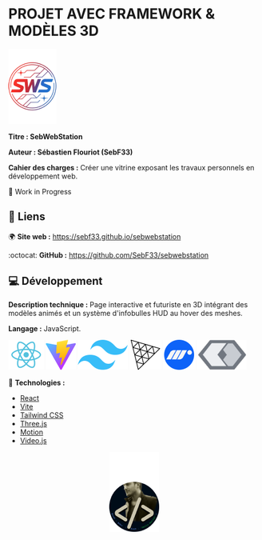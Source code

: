 # PROJET AVEC FRAMEWORK & MODÈLES 3D
![logo_sebwebstation](/.github/logo_sebwebstation.png)

**Titre : SebWebStation**

**Auteur : Sébastien Flouriot (SebF33)**

**Cahier des charges :**
Créer une vitrine exposant les travaux personnels en développement web.

:construction: Work in Progress


## :link: Liens
:earth_africa: **Site web :** https://sebf33.github.io/sebwebstation

:octocat: **GitHub :** https://github.com/SebF33/sebwebstation


## :computer: Développement
**Description technique :** Page interactive et futuriste en 3D intégrant des modèles animés et un système d'infobulles HUD au hover des meshes.

**Langage :** JavaScript.

[![React](/.github/React.png)](https://fr.react.dev) [![Vite](/.github/Vite.png)](https://vitejs.dev) [![Tailwind CSS](/.github/Tailwind_CSS.png)](https://tailwindcss.com) [![Three.js](/.github/Three.js.png)](https://threejs.org) [![Motion](/.github/Motion.png)](https://motion.dev) [![Video.js](/.github/Video.js.png)](https://videojs.com)

:toolbox: **Technologies :**
- [React](https://fr.react.dev/learn)
- [Vite](https://vitejs.dev/guide)
- [Tailwind CSS](https://tailwindcss.com/docs/guides/vite)
- [Three.js](https://threejs.org/manual/#en/installation)
- [Motion](https://motion.dev/docs)
- [Video.js](https://videojs.com/getting-started)


<p align="center">
  <img align="center" width="100" src="https://raw.githubusercontent.com/sebf33/sebf33/master/assets/avatar.png" />
</p>